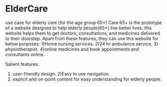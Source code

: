 # ElderCare

use case for elderly care (for the age group 65+)
Care 65+ is the prototype of a website designed to help elderly people(65+) live better lives.
this website helps them to get doctors, consultations, and medicines delivered to their doorstep.
Apart from these features, they can use this website for below purposes:
1)Home nursing services.
2)24 hr ambulance service.
3) physiotherapist.
4)online medicines and book appointments and consultants online.

Salient features:
1) user-friendly design.
2)Easy to use navigation.
3) explicit and on-point content for easy understanding for elderly people.

